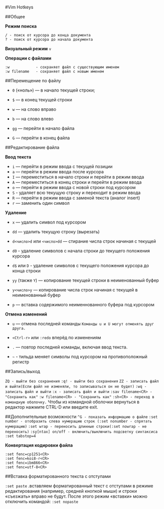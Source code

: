 #Vim Hotkeys

##Общее

**Режим поиска**
```
/ - поиск от курсора до конца документа
? - поиск от курсора до начала документа
```

**Визуальный режим**
`v`

**Операции с файлами**
```
:w            - сохраняет файл с существующим именем
:w filename   - сохраняет файл с новым именем
```

##Перемещение по файлу

- `0` («ноль») — в начало текущей строки;
- `$` — в конец текущей строки
- `w` — на слово вправо
- `b` — на слово влево

- `gg` — перейти в начало файла
- `G` — перейти в конец файла

##Редактирование файла

**Ввод текста**

- `i` — перейти в режим ввода с текущей позиции
- `a` — перейти в режим ввода после курсора
- `I` — переместиться в начало строки и перейти в режим ввода
- `А` — переместиться в конец строки и перейти в режим ввода
- `o` — перейти в режим ввода с новой строки под курсором
- `S` - удаляет всю текущую строку и переходит в режим ввода
- `R` — перейти в режим ввода с заменой текста (аналог insert)
- `r` — заменить один символ

**Удаление**

- `x` — удалить символ под курсором
- `dd` — удалить текущую строку (вырезать)
- `d<число>d` или `<число>dd` — стирание числа строк начиная с текущей
- `d0` - удаление символов с начала строки до текущего положения курсора
- `d$` или `D` - удаление символов с текущего положения курсора до конца строки

- `yy` (также `Y`) — копирование текущей строки в неименованный буфер
- `y<число>y` — копирование числа строк начиная с текущей в неименованный буфер
- `p` — вставка содержимого неименнованного буфера под курсором

**Отмена изменений**

- `u` — отмена последней команды
`Команды u и U могут отменять друг друга.`

- `<Ctrl-r>` или `:redo` вперёд по изменениям
- `.` — повтор последней команды, включая ввод текста.
- `~` - тильда меняет символы под курсором на противоположный регистр

##Запись/выход

`ZQ - выйти без сохранения`
`:q! - выйти без сохранения`
`ZZ - записать файл и выйти(Если файл не изменяли, то записываться он не будет)`
`:wq - записать файл и выйти`
`:x - записать файл и выйти`
`:sav filename<CR> - "Сохранить как"`
`:w filename<CR> - "Сохранить как"`
`:sh<CR> - переход в командную оболочку.` Чтобы из командной оболочки вернуться в редактор нажмите CTRL-D или введите exit.

##Дополнительные возможности
`^G - показать информацию о файле`
`:set number - отобразить слева нумерацию строк (:set nonumber - спрятать нумерацию)`
`:set wrap - переносить длинные строки(:set nowrap - не переносить)`
`:sy[ntax] on/off - включить/выключить подсветку синтаксиса`
`:set tabstop=4`

**Конвертация кодировки файла**
```
:set fenc=cp1251<CR>
:set fenc=koi8-r<CR>
:set fenc=ibm866<CR>
:set fenc=utf-8<CR>
```

##Вставка форматированного текста с отступами

`:set paste`
.вставляем форматированный текст с отступами в режиме редактирования (например, средней кнопкой мыши) и строки «съезжать» вправо не будут. После этого режим «вставки» можно отключить командой:
`:set nopaste`


